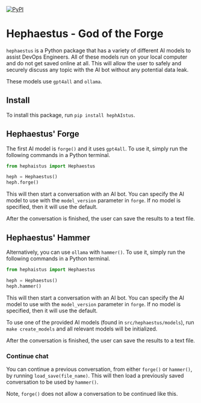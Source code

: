 [![PyPI](https://img.shields.io/pypi/v/hephAIstus.svg)](https://pypi.python.org/pypi/hephAIstus)

# Hephaestus - God of the Forge

`hephaestus` is a Python package that has a variety of different AI models to assist DevOps Engineers. All of these models run on your local
computer and do not get saved online at all. This will allow the user to safely and securely discuss any topic with the AI bot without any
potential data leak.

These models use `gpt4all` and `ollama`.

## Install

To install this package, run `pip install hephAIstus`.

## Hephaestus' Forge

The first AI model is `forge()` and it uses `gpt4all`. To use it, simply run the following commands in a Python terminal.

```python
from hephaistus import Hephaestus

heph = Hephaestus()
heph.forge()
```

This will then start a conversation with an AI bot. You can specify the AI model to use with the `model_version` parameter in `forge`. If no
model is specified, then it will use the default.

After the conversation is finished, the user can save the results to a text file.

## Hephaestus' Hammer

Alternatively, you can use `ollama` with `hammer()`. To use it, simply run the following commands in a Python terminal.

```python
from hephaistus import Hephaestus

heph = Hephaestus()
heph.hammer()
```

This will then start a conversation with an AI bot. You can specify the AI model to use with the `model_version` parameter in `forge`. If no
model is specified, then it will use the default.

To use one of the provided AI models (found in `src/hephaestus/models`), run `make create_models` and all relevant models will be
initialized.

After the conversation is finished, the user can save the results to a text file.

### Continue chat

You can continue a previous conversation, from either `forge()` or `hammer()`, by running `load_save(file_name)`. This will then load a
previously saved conversation to be used by `hammer()`. 

Note, `forge()` does not allow a conversation to be continued like this. 